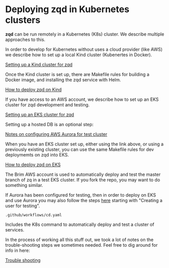 # Deploying zqd in Kubernetes clusters

**zqd** can be run remotely in a Kubernetes (K8s) cluster. We describe multiple approaches to this.

In order to develop for Kubernetes without uses a cloud provider (like AWS) we describe how to set up a local Kind cluster (Kubenertes in Docker).

[Setting up a Kind cluster for zqd](kind-setup.md)

Once the Kind cluster is set up, there are Makefile rules for building a Docker image, and installing the zqd service with Helm.

[How to deploy zqd on Kind](dev-on-kind.md)

If you have access to an AWS account, we describe how to set up an EKS cluster for zqd development and testing.

[Setting up an EKS cluster for zqd](eks-setup.md)

Setting up a hosted DB is an optional step:

[Notes on configuring AWS Aurora for test cluster](aurora.md)

When you have an EKS cluster set up, either using the link above, or using a previously existing cluster, you can use the same Makefile rules for dev deploymemts on zqd into EKS.

[How to deploy zqd on EKS](dev-on-eks.md)

The Brim AWS account is used to automatically deploy and test the master branch of zq in a test EKS cluster. If you fork the repo, you may want to do something similar.

If Aurora has been configured for testing, then in order to deploy on EKS and use Aurora you may also follow the steps [here](aurora.md) starting with "Creating a user for testing".

`.github/workflows/cd.yaml`

Includes the K8s command to automatically deploy and test a cluster of services.

In the process of working all this stuff out, we took a lot of notes on the trouble-shooting steps we sometimes needed. Feel free to dig around for info in here:

[Trouble shooting](troubleshooting.md)


